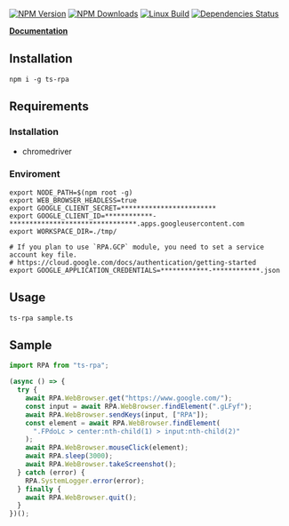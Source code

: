 [![NPM Version][npm-image]][npm-url]
[![NPM Downloads][downloads-image]][downloads-url]
[![Linux Build][circleci-image]][circleci-url]
[![Dependencies Status][dependencies-image]][dependencies-url]

**[Documentation](https://ca-rpa.github.io/ts-rpa/)**

## Installation
```
npm i -g ts-rpa
```

## Requirements
### Installation
- chromedriver

### Enviroment
```
export NODE_PATH=$(npm root -g)
export WEB_BROWSER_HEADLESS=true
export GOOGLE_CLIENT_SECRET=************************
export GOOGLE_CLIENT_ID=************-********************************.apps.googleusercontent.com
export WORKSPACE_DIR=./tmp/

# If you plan to use `RPA.GCP` module, you need to set a service account key file.
# https://cloud.google.com/docs/authentication/getting-started
export GOOGLE_APPLICATION_CREDENTIALS=************-************.json
```

## Usage
```
ts-rpa sample.ts
```

## Sample
```js
import RPA from "ts-rpa";

(async () => {
  try {
    await RPA.WebBrowser.get("https://www.google.com/");
    const input = await RPA.WebBrowser.findElement(".gLFyf");
    await RPA.WebBrowser.sendKeys(input, ["RPA"]);
    const element = await RPA.WebBrowser.findElement(
      ".FPdoLc > center:nth-child(1) > input:nth-child(2)"
    );
    await RPA.WebBrowser.mouseClick(element);
    await RPA.sleep(3000);
    await RPA.WebBrowser.takeScreenshot();
  } catch (error) {
    RPA.SystemLogger.error(error);
  } finally {
    await RPA.WebBrowser.quit();
  }
})();
```
[npm-image]: https://img.shields.io/npm/v/express.svg
[npm-url]: https://npmjs.org/package/ts-rpa
[downloads-image]: https://img.shields.io/npm/dm/ts-rpa.svg
[downloads-url]: https://npmjs.org/package/ts-rpa
[circleci-image]: https://circleci.com/gh/ca-rpa/ts-rpa.svg?style=shield
[circleci-url]: https://circleci.com/gh/ca-rpa/ts-rpa
[dependencies-image]: https://david-dm.org/ca-rpa/ts-rpa/status.svg
[dependencies-url]: https://david-dm.org/ca-rpa/ts-rpa
